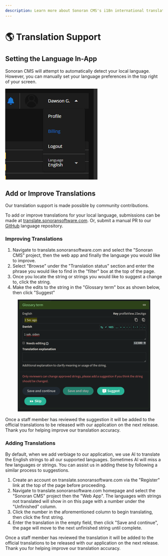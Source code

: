 ```yaml
---
description: Learn more about Sonoran CMS's i18n international translation support.
---
```


# 🌎 Translation Support

## Setting the Language In-App

Sonoran CMS will attempt to automatically detect your local language. However, you can manually set your language preferences in the top right of your screen.

![Sonoran CMS - Language Selector](<../.gitbook/assets/image (16) (1).png>)

## Add or Improve Translations

Our translation support is made possible by community contributions.

To add or improve translations for your local language, submissions can be made at [translate.sonoransoftware.com](https://translate.sonoransoftware.com). Or, submit a manual PR to our [GitHub](https://github.com/Sonoran-Software/sonorancms_translations) language repository.

### Improving Translations

1. Navigate to translate.sonoransoftware.com and select the "Sonoran CMS" project, then the web app and finally the language you would like to improve.
2. Select "Browse" under the "Translation status" section and enter the phrase you would like to find in the "filter" box at the top of the page.
3. Once you locate the string or strings you would like to suggest a change to, click the string.
4. Make the edits to the string in the "Glossary term" box as shown below, then click "Suggest"

<figure><img src="../.gitbook/assets/image (42).png" alt=""><figcaption></figcaption></figure>

Once a staff member has reviewed the suggestion it will be added to the official translations to be released with our application on the next release. Thank you for helping improve our translation accuracy.

### Adding Translations

By default, when we add verbiage to our application, we use AI to translate the English strings to all our supported languages. Sometimes AI will miss a few languages or strings. You can assist us in adding these by following a similar process to suggestions.

1. Create an account on translate.sonoransoftware.com via the "Register" link at the top of the page before proceeding.
2. Navigate to translate.sonoransoftware.com homepage and select the "Sonoran CMS" project then the "Web App". The languages with strings not translated will show in on this page with a number under the "Unfinished" column.
3. Click the number in the aforementioned column to begin translating, then click the first string.
4. Enter the translation in the empty field, then click "Save and continue", the page will move to the next unfinished string until complete.

Once a staff member has reviewed the translation it will be added to the official translations to be released with our application on the next release. Thank you for helping improve our translation accuracy.
